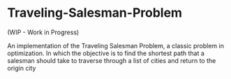 # Traveling-Salesman-Problem
(WIP - Work in Progress)

An implementation of the Traveling Salesman Problem, a classic problem in optimization. In which the objective is to find the shortest path that a salesman should take to traverse through a list of cities and return to the origin city
